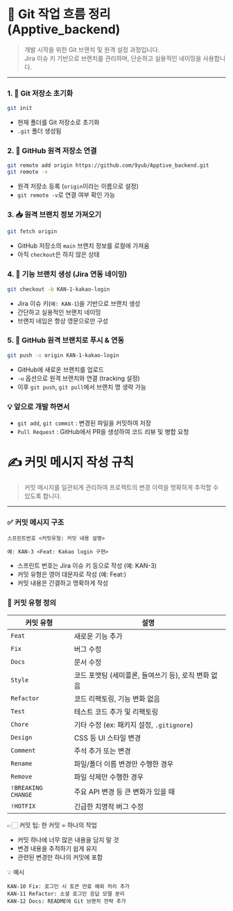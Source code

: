 # 📘 Git 작업 흐름 정리 (Apptive_backend)

> 개발 시작을 위한 Git 브랜치 및 원격 설정 과정입니다.  
> Jira 이슈 키 기반으로 브랜치를 관리하며, 단순하고 실용적인 네이밍을 사용합니다.

---

### 1. 🧱 Git 저장소 초기화

```bash
git init
```
- 현재 폴더를 Git 저장소로 초기화
- `.git` 폴더 생성됨


### 2. 🔗 GitHub 원격 저장소 연결

```bash
git remote add origin https://github.com/9yub/Apptive_backend.git
git remote -v
```
- 원격 저장소 등록 (`origin`이라는 이름으로 설정)
- `git remote -v`로 연결 여부 확인 가능


### 3. 📥 원격 브랜치 정보 가져오기

```bash
git fetch origin
```
- GitHub 저장소의 `main` 브랜치 정보를 로컬에 가져옴
- 아직 `checkout`은 하지 않은 상태


### 4. 🌱 기능 브랜치 생성 (Jira 연동 네이밍)

```bash
git checkout -b KAN-1-kakao-login
```
- Jira 이슈 키(`예: KAN-1`)을 기반으로 브랜치 생성
- 간단하고 실용적인 브랜치 네이밍
- 브랜치 네임은 항상 영문으로만 구성


### 5. 🚀 GitHub 원격 브랜치로 푸시 & 연동

```bash
git push -u origin KAN-1-kakao-login
```
- GitHub에 새로운 브랜치를 업로드
- `-u` 옵션으로 원격 브랜치와 연결 (tracking 설정)
- 이후 `git push`, `git pull`에서 브랜치 명 생략 가능


### 💡 앞으로 개발 하면서

- `git add`, `git commit` : 변경된 파일을 커밋하여 저장
- `Pull Request` :	GitHub에서 PR을 생성하여 코드 리뷰 및 병합 요청


# ✍️ 커밋 메시지 작성 규칙

> 커밋 메시지를 일관되게 관리하여 프로젝트의 변경 이력을 명확하게 추적할 수 있도록 합니다.

---

### ✅ 커밋 메시지 구조

```text
스프린트번호 <커밋유형: 커밋 내용 설명>

예: KAN-3 <Feat: Kakao login 구현>
```
- 스프린트 번호는 Jira 이슈 키 등으로 작성 (예: KAN-3)
- 커밋 유형은 영어 대문자로 작성 (예: Feat:)
- 커밋 내용은 간결하고 명확하게 작성

### 🔖 커밋 유형 정의

| 커밋 유형              | 설명                               |
| ------------------ | -------------------------------- |
| `Feat`             | 새로운 기능 추가                        |
| `Fix`              | 버그 수정                            |
| `Docs`             | 문서 수정                            |
| `Style`            | 코드 포맷팅 (세미콜론, 들여쓰기 등), 로직 변화 없음  |
| `Refactor`         | 코드 리팩토링, 기능 변화 없음                |
| `Test`             | 테스트 코드 추가 및 리팩토링                 |
| `Chore`            | 기타 수정 (ex: 패키지 설정, `.gitignore`) |
| `Design`           | CSS 등 UI 스타일 변경                  |
| `Comment`          | 주석 추가 또는 변경                      |
| `Rename`           | 파일/폴더 이름 변경만 수행한 경우              |
| `Remove`           | 파일 삭제만 수행한 경우                    |
| `!BREAKING CHANGE` | 주요 API 변경 등 큰 변화가 있을 때           |
| `!HOTFIX`          | 긴급한 치명적 버그 수정                    |

👉🏻 커밋 팁: 한 커밋 = 하나의 작업

- 커밋 하나에 너무 많은 내용을 담지 말 것
- 변경 내용을 추적하기 쉽게 유지
- 관련된 변경만 하나의 커밋에 포함


💡 예시

```text
KAN-10 Fix: 로그인 시 토큰 만료 예외 처리 추가
KAN-11 Refactor: 소셜 로그인 응답 모델 분리
KAN-12 Docs: README에 Git 브랜치 전략 추가
```
